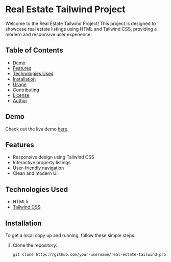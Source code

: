 # Real Estate Tailwind Project

Welcome to the Real Estate Tailwind Project! This project is designed to showcase real estate listings using HTML and Tailwind CSS, providing a modern and responsive user experience.

## Table of Contents

- [Demo](#demo)
- [Features](#features)
- [Technologies Used](#technologies-used)
- [Installation](#installation)
- [Usage](#usage)
- [Contributing](#contributing)
- [License](#license)
- [Author](#author)

## Demo

Check out the live demo [here](https://myrealestateezy.netlify.app/).

## Features

- Responsive design using Tailwind CSS
- Interactive property listings
- User-friendly navigation
- Clean and modern UI

## Technologies Used

- HTML5
- [Tailwind CSS](https://tailwindcss.com/)

## Installation

To get a local copy up and running, follow these simple steps:

1. Clone the repository:
   ```bash
   git clone https://github.com/your-username/real-estate-tailwind-project.git













